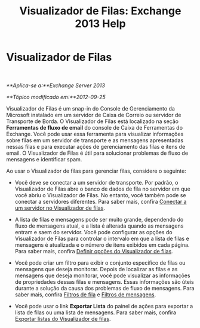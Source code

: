 ﻿---
title: 'Visualizador de Filas: Exchange 2013 Help'
TOCTitle: Visualizador de Filas
ms:assetid: db892f88-5c13-4607-a38c-8845b35ab8b2
ms:mtpsurl: https://technet.microsoft.com/pt-br/library/Bb124789(v=EXCHG.150)
ms:contentKeyID: 50486777
ms.date: 05/22/2018
mtps_version: v=EXCHG.150
ms.translationtype: MT
---

# Visualizador de Filas

 

_**Aplica-se a:**Exchange Server 2013_

_**Tópico modificado em:**2012-09-25_

Visualizador de Filas é um snap-in do Console de Gerenciamento da Microsoft instalado em um servidor de Caixa de Correio ou servidor de Transporte de Borda. O Visualizador de Filas está localizado na seção **Ferramentas de fluxo de email** do console de Caixa de Ferramentas do Exchange. Você pode usar essa ferramenta para visualizar informações sobre filas em um servidor de transporte e as mensagens apresentadas nessas filas e para executar ações de gerenciamento das filas e itens de email. O Visualizador de Filas é útil para solucionar problemas de fluxo de mensagens e identificar spam.

Ao usar o Visualizador de filas para gerenciar filas, considere o seguinte:

  - Você deve se conectar a um servidor de transporte. Por padrão, o Visualizador de Filas abre o banco de dados de fila no servidor em que você abriu o Visualizador de Filas. No entanto, você também pode se conectar a servidores diferentes. Para saber mais, confira [Conectar a um servidor no Visualizador de filas](connect-to-a-server-in-queue-viewer-exchange-2013-help.md).

  - A lista de filas e mensagens pode ser muito grande, dependendo do fluxo de mensagens atual, e a lista é alterada quando as mensagens entram e saem do servidor. Você pode configurar as opções do Visualizador de Filas para controlar o intervalo em que a lista de filas e mensagens é atualizada e o número de itens exibidos em cada página. Para saber mais, confira [Definir opções do Visualizador de filas](set-queue-viewer-options-exchange-2013-help.md).

  - Você pode criar um filtro para exibir o conjunto específico de filas ou mensagens que deseja monitorar. Depois de localizar as filas e as mensagens que deseja monitorar, você pode visualizar as informações de propriedades dessas filas e mensagens. Essas informações são úteis durante a solução da causa dos problemas de fluxo de mensagens. Para saber mais, confira [Filtros de fila](queue-filters-exchange-2013-help.md) e [Filtros de mensagens](message-filters-exchange-2013-help.md).

  - Você pode usar o link **Exportar Lista** do painel de ações para exportar a lista de filas ou uma lista de mensagens. Para saber mais, confira [Exportar listas do Visualizador de filas](export-lists-from-queue-viewer-exchange-2013-help.md).

